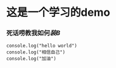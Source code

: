 # 这是一个学习的demo
### 死话唠教我如何*装B*
```
console.log("hello world")
console.log("相信自己")
console.log("加油")
```
